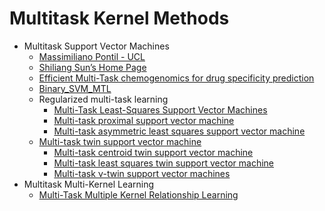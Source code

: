 # Multitask Kernel Methods
* Multitask Support Vector Machines
    * [Massimiliano Pontil - UCL](http://www0.cs.ucl.ac.uk/staff/M.Pontil/pubs.html)
    * [Shiliang Sun’s Home Page](http://www.cst.ecnu.edu.cn/~slsun/)
    * [Efficient Multi-Task chemogenomics for drug specificity prediction](https://github.com/bplaye/efficient_MultiTask_SVM_for_chemogenomics)
    * [Binary_SVM_MTL](https://github.com/maziars/Binary_SVM_MTL)
    * Regularized multi-task learning
        * [Multi-Task Least-Squares Support Vector Machines](https://github.com/pzczxs/MTLSSVM)
        * [Multi-task proximal support vector machine](https://doi.org/10.1016/j.patcog.2015.01.014)
        * [Multi-task asymmetric least squares support vector machine](https://link.springer.com/article/10.1007%2Fs10489-017-1087-9)
    * [Multi-task twin support vector machine](https://link.springer.com/chapter/10.1007%2F978-3-642-34481-7_42)
        * [Multi-task centroid twin support vector machine](https://doi.org/10.1016/j.neucom.2014.07.025)
        * [Multi-task least squares twin support vector machine](https://doi.org/10.1016/j.neucom.2018.12.079)
        * [Multi-task ν-twin support vector machines](https://link.springer.com/article/10.1007%2Fs00521-019-04628-5)
* Multitask Multi-Kernel Learning
    * [Multi-Task Multiple Kernel Relationship Learning](https://github.com/keerthi166/MKMTRL)
